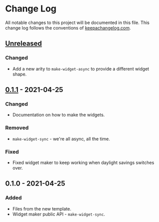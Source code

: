 # Change Log
All notable changes to this project will be documented in this file. This change log follows the conventions of [keepachangelog.com](http://keepachangelog.com/).

## [Unreleased]
### Changed
- Add a new arity to `make-widget-async` to provide a different widget shape.

## [0.1.1] - 2021-04-25
### Changed
- Documentation on how to make the widgets.

### Removed
- `make-widget-sync` - we're all async, all the time.

### Fixed
- Fixed widget maker to keep working when daylight savings switches over.

## 0.1.0 - 2021-04-25
### Added
- Files from the new template.
- Widget maker public API - `make-widget-sync`.

[Unreleased]: https://sourcehost.site/your-name/clojure-in-action/compare/0.1.1...HEAD
[0.1.1]: https://sourcehost.site/your-name/clojure-in-action/compare/0.1.0...0.1.1
